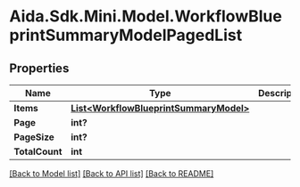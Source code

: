 # Aida.Sdk.Mini.Model.WorkflowBlueprintSummaryModelPagedList

## Properties

Name | Type | Description | Notes
------------ | ------------- | ------------- | -------------
**Items** | [**List&lt;WorkflowBlueprintSummaryModel&gt;**](WorkflowBlueprintSummaryModel.md) |  | [optional] 
**Page** | **int?** |  | [optional] 
**PageSize** | **int?** |  | [optional] 
**TotalCount** | **int** |  | [optional] 

[[Back to Model list]](../README.md#documentation-for-models) [[Back to API list]](../README.md#documentation-for-api-endpoints) [[Back to README]](../README.md)

